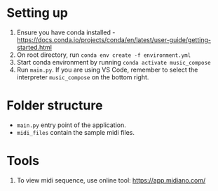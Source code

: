 # Setting up
1. Ensure you have conda installed - https://docs.conda.io/projects/conda/en/latest/user-guide/getting-started.html
2. On root directory, run `conda env create -f environment.yml`
3. Start conda environment by running `conda activate music_compose`
4. Run `main.py`. If you are using VS Code, remember to select the interpreter `music_compose` on the bottom right.

# Folder structure
- `main.py` entry point of the application.
- `midi_files` contain the sample midi files.

# Tools
1. To view midi sequence, use online tool: https://app.midiano.com/